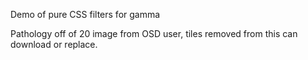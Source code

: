 Demo of pure CSS filters for gamma

Pathology off of 20 image from OSD user, tiles removed from this can download or replace.
